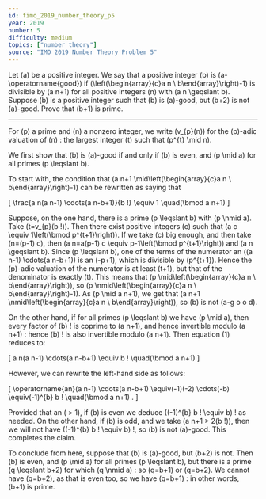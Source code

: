 ```yaml
---
id: fimo_2019_number_theory_p5
year: 2019
number: 5
difficulty: medium
topics: ["number theory"]
source: "IMO 2019 Number Theory Problem 5"
---
```


Let \(a\) be a positive integer. We say that a positive integer \(b\) is \(a-\operatorname{good}\) if \(\left(\begin{array}{c}a n \\ b\end{array}\right)-1\) is divisible by \(a n+1\) for all positive integers \(n\) with \(a n \geqslant b\). Suppose \(b\) is a positive integer such that \(b\) is \(a\)-good, but \(b+2\) is not \(a\)-good. Prove that \(b+1\) is prime.

---
For \(p\) a prime and \(n\) a nonzero integer, we write \(v_{p}(n)\) for the \(p\)-adic valuation of \(n\) : the largest integer \(t\) such that \(p^{t} \mid n\).

We first show that \(b\) is \(a\)-good if and only if \(b\) is even, and \(p \mid a\) for all primes \(p \leqslant b\).

To start with, the condition that \(a n+1 \mid\left(\begin{array}{c}a n \\ b\end{array}\right)-1\) can be rewritten as saying that

\[
\frac{a n(a n-1) \cdots(a n-b+1)}{b !} \equiv 1 \quad(\bmod a n+1)
\]

Suppose, on the one hand, there is a prime \(p \leqslant b\) with \(p \nmid a\). Take \(t=v_{p}(b !)\). Then there exist positive integers \(c\) such that \(a c \equiv 1\left(\bmod p^{t+1}\right)\). If we take \(c\) big enough, and then take \(n=(p-1) c\), then \(a n=a(p-1) c \equiv p-1\left(\bmod p^{t+1}\right)\) and \(a n \geqslant b\). Since \(p \leqslant b\), one of the terms of the numerator an \((a n-1) \cdots(a n-b+1)\) is an \(-p+1\), which is divisible by \(p^{t+1}\). Hence the \(p\)-adic valuation of the numerator is at least \(t+1\), but that of the denominator is exactly \(t\). This means that \(p \mid\left(\begin{array}{c}a n \\ b\end{array}\right)\), so \(p \nmid\left(\begin{array}{c}a n \\ b\end{array}\right)-1\). As \(p \mid a n+1\), we get that \(a n+1 \nmid\left(\begin{array}{c}a n \\ b\end{array}\right)\), so \(b\) is not \(a-g o o d\).

On the other hand, if for all primes \(p \leqslant b\) we have \(p \mid a\), then every factor of \(b\) ! is coprime to \(a n+1\), and hence invertible modulo \(a n+1\) : hence \(b\) ! is also invertible modulo \(a n+1\). Then equation (1) reduces to:

\[
a n(a n-1) \cdots(a n-b+1) \equiv b ! \quad(\bmod a n+1)
\]

However, we can rewrite the left-hand side as follows:

\[
\operatorname{an}(a n-1) \cdots(a n-b+1) \equiv(-1)(-2) \cdots(-b) \equiv(-1)^{b} b ! \quad(\bmod a n+1) .
\]

Provided that an \( > 1\), if \(b\) is even we deduce \((-1)^{b} b ! \equiv b\) ! as needed. On the other hand, if \(b\) is odd, and we take \(a n+1 > 2(b !)\), then we will not have \((-1)^{b} b ! \equiv b\) !, so \(b\) is not \(a\)-good. This completes the claim.

To conclude from here, suppose that \(b\) is \(a\)-good, but \(b+2\) is not. Then \(b\) is even, and \(p \mid a\) for all primes \(p \leqslant b\), but there is a prime \(q \leqslant b+2\) for which \(q \nmid a\) : so \(q=b+1\) or \(q=b+2\). We cannot have \(q=b+2\), as that is even too, so we have \(q=b+1\) : in other words, \(b+1\) is prime.
